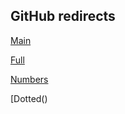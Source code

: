 ## GitHub redirects

[Main](https://mcreign187.github.io/PFam-Template-Redirects/art.html)

[Full]() 

[Numbers]()

[Dotted()


